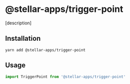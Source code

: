 # @stellar-apps/trigger-point
[description]

## Installation
`yarn add @stellar-apps/trigger-point`

## Usage
```js
import TriggerPoint from '@stellar-apps/trigger-point'
```